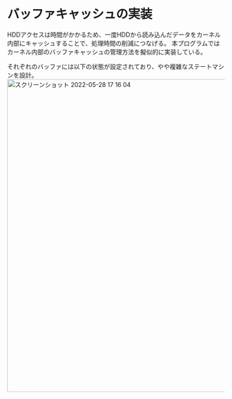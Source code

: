 # バッファキャッシュの実装
HDDアクセスは時間がかかるため、一度HDDから読み込んだデータをカーネル内部にキャッシュすることで、処理時間の削減につなげる。
本プログラムではカーネル内部のバッファキャッシュの管理方法を擬似的に実装している。

それぞれのバッファには以下の状態が設定されており、やや複雑なステートマシンを設計。
<img width="725" alt="スクリーンショット 2022-05-28 17 16 04" src="https://user-images.githubusercontent.com/78332175/170816996-cdf3ed85-484f-4ff2-83f4-90d69da1f3dc.png">
